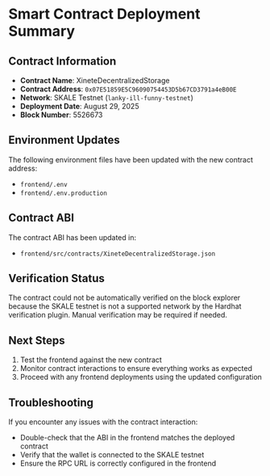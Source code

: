 # Smart Contract Deployment Summary

## Contract Information
- **Contract Name**: XineteDecentralizedStorage
- **Contract Address**: `0x07E51859E5C96090754453D5b67CD3791a4eB00E`
- **Network**: SKALE Testnet (`lanky-ill-funny-testnet`)
- **Deployment Date**: August 29, 2025
- **Block Number**: 5526673

## Environment Updates
The following environment files have been updated with the new contract address:
- `frontend/.env`
- `frontend/.env.production`

## Contract ABI
The contract ABI has been updated in:
- `frontend/src/contracts/XineteDecentralizedStorage.json`

## Verification Status
The contract could not be automatically verified on the block explorer because the SKALE testnet is not a supported network by the Hardhat verification plugin. Manual verification may be required if needed.

## Next Steps
1. Test the frontend against the new contract
2. Monitor contract interactions to ensure everything works as expected
3. Proceed with any frontend deployments using the updated configuration

## Troubleshooting
If you encounter any issues with the contract interaction:
- Double-check that the ABI in the frontend matches the deployed contract
- Verify that the wallet is connected to the SKALE testnet
- Ensure the RPC URL is correctly configured in the frontend
